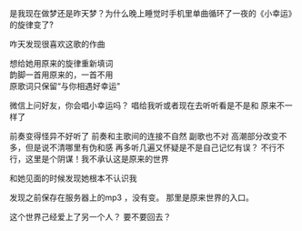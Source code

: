 
是我现在做梦还是昨天梦？为什么晚上睡觉时手机里单曲循环了一夜的《小幸运》的旋律变了?  

咋天发现很喜欢这歌的作曲

想给她用原来的旋律重新填词  
韵脚一首用原来的，一首不用  
原歌词只保留“与你相遇好幸运"

微信上问好友，你会唱小幸运吗？
唱给我听或者现在去听听看是不是和
原来不一样了

前奏变得怪异不好听了
前奏和主歌间的连接不自然
副歌也不对
高潮部分改变不多，但是说不清哪里有伪和感
再多听几遍又怀疑是不是自己记忆有误？
不行不行，这里是个阴谋！我不承认这是原来的世界  


和她见面的时候发现她根本不认识我


发现之前保存在服务器上的mp3 ，没有变。
那里是原来世界的入口。

这个世界己经爱上了另一个人？ 要不要回去？ 








